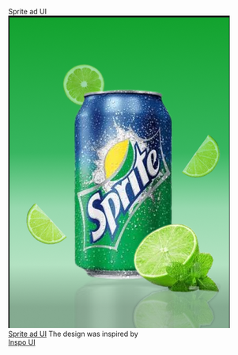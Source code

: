 Sprite ad UI
<img src="./sprite ad.png" alt="sprite add"></img> <br>
<a href="https://www.figma.com/design/BeBWqtkpk150IFBD2ZCzNp/sprite-ad?node-id=0-1&p=f&t=GuMW6RAcIbO0MRAu-0">Sprite ad UI</a>
The design was inspired by <br>
<a href="https://www.behance.net/gallery/225338513/Product-Poster-Design-Template?tracking_source=search_projects|posters&l=9">Inspo UI</a>

